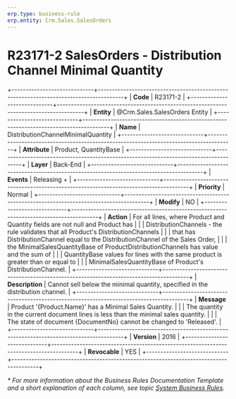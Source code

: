 ```yaml
---
erp.type: business-rule
erp.entity: Crm.Sales.SalesOrders
---
```


# R23171-2 SalesOrders - Distribution Channel Minimal Quantity
+-----------------------------+---------------------------------------------------------------------------------------+
| **Code**                    | R23171-2                                                                              |
+-----------------------------+---------------------------------------------------------------------------------------+
| **Entity**                  | @Crm.Sales.SalesOrders Entity                                                         |
+-----------------------------+---------------------------------------------------------------------------------------+
| **Name**                    | DistributionChannelMinimalQuantity                                                    |
+-----------------------------+---------------------------------------------------------------------------------------+
| **Attribute**               | Product, QuantityBase                                                                 |
+-----------------------------+---------------------------------------------------------------------------------------+
| **Layer**                   | Back-End                                                                              |
+-----------------------------+---------------------------------------------------------------------------------------+
| **Events**                  | Releasing +                                                                           |
+-----------------------------+---------------------------------------------------------------------------------------+
| **Priority**                | Normal                                                                                |
+-----------------------------+---------------------------------------------------------------------------------------+
| **Modify**                  | NO                                                                                    |
+-----------------------------+---------------------------------------------------------------------------------------+
| **Action**                  | For all lines, where Product and Quantity fields are not null and Product has         |
|                             | DistributionChannels - the rule validates that all Product's DistributionChannels     |
|                             | that has DistributionChannel equal to the DistributionChannel of the Sales Order,     |
|                             | the MinimalSalesQuantityBase of ProductDistributionChannels has value and the sum of  |
|                             | QuantityBase values for lines with the same product is greater than or equal to       |
|                             | MinimalSalesQuantityBase of Product's DistributionChannel.                            |
+-----------------------------+---------------------------------------------------------------------------------------+
| **Description**             | Cannot sell below the minimal quantity, specified in the distribution channel.        |
+-----------------------------+---------------------------------------------------------------------------------------+
| **Message**                 | Product '{Product.Name}' has a Minimal Sales Quantity.                                |
|                             | The quantity in the current document lines is less than the minimal sales quantity.   |
|                             | The state of document {DocumentNo} cannot be changed to 'Released'.                   |
+-----------------------------+---------------------------------------------------------------------------------------+
| **Version**                 | 2016                                                                                  |
+-----------------------------+---------------------------------------------------------------------------------------+
| **Revocable**               | YES                                                                                   |
+-----------------------------+---------------------------------------------------------------------------------------+

*\* For more information about the Business Rules Documentation Template and a short explanation of each column, see
topic [System Business Rules](../templates/template-description-system-business-rules.md).*
